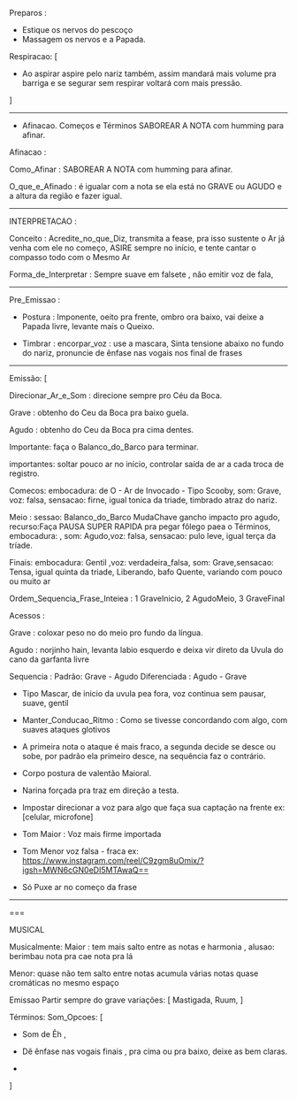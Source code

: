 Preparos :
- Estique os nervos do pescoço
- Massagem os nervos e a Papada.

Respiracao: [
- Ao aspirar aspire pelo nariz também,  assim mandará mais volume pra barriga e se segurar sem respirar voltará com mais pressão.

]

---

- Afinacao. Começos e Términos SABOREAR A NOTA com humming para afinar.

Afinacao : 

Como_Afinar : SABOREAR A NOTA com humming para afinar.

O_que_e_Afinado : é igualar com a nota se ela está no GRAVE ou AGUDO e a altura da região  e fazer igual. 

---

INTERPRETACAO :

Conceito : Acredite_no_que_Diz, transmita a fease, pra isso sustente o Ar já venha com ele no começo, ASIRE sempre no início, e tente cantar o compasso todo com o Mesmo Ar

Forma_de_Interpretar : Sempre suave em falsete , não emitir voz de fala,

---
Pre_Emissao :

- Postura : Imponente, oeito pra frente, ombro ora baixo, vai deixe a Papada livre, levante mais o Queixo.

- Timbrar : encorpar_voz : use a mascara, Sinta tensione abaixo no fundo do nariz, pronuncie de ênfase nas vogais nos final de frases

---

Emissão: [  

Direcionar_Ar_e_Som : direcione sempre pro Céu da Boca.

Grave : obtenho do Ceu da Boca pra baixo guela.

Agudo : obtenho do Ceu da Boca pra cima dentes.

Importante: faça o Balanco_do_Barco para terminar.

importantes: soltar pouco ar no início, controlar saída de ar a cada troca de registro.

Comecos: embocadura: de O - Ar de Invocado - Tipo Scooby,  som: Grave, voz: falsa,  sensacao: firne, igual tonica da triade, timbrado atraz do nariz.

Meio : sessao: Balanco_do_Barco MudaChave gancho impacto pro agudo,
recurso:Faça PAUSA SUPER RAPIDA pra pegar fôlego paea o Términos, embocadura: , som: Agudo,voz: falsa, sensacao: pulo leve, igual terça da tríade. 

Finais: embocadura: Gentil ,voz: verdadeira_falsa, som: Grave,sensacao: Tensa, igual quinta da triade, Liberando, bafo Quente, variando com pouco ou muito ar

Ordem_Sequencia_Frase_Inteiea : 1 GraveInicio,  2 AgudoMeio, 3 GraveFinal

Acessos : 

  Grave : coloxar peso no  do meio pro fundo da língua.

  Agudo : norjinho hain, levanta labio esquerdo e deixa vir direto da Uvula do cano da garfanta livre


Sequencia : 
  Padrão: Grave - Agudo
  Diferenciada : Agudo - Grave

- Tipo Mascar, de inicio da uvula pea fora, voz continua sem pausar, suave, gentil 

- Manter_Conducao_Ritmo : Como se tivesse concordando com algo, com suaves ataques glotivos

- A primeira nota o ataque é mais fraco, a segunda decide se desce ou sobe, por padrão ela primeiro desce, na sequência faz o contrário.

- Corpo postura de valentão Maioral.
- Narina forçada pra traz em direção a testa.
- Impostar direcionar a voz para algo que faça sua captação na frente ex:[celular, microfone]

- Tom Maior : Voz mais firme importada
- Tom Menor voz falsa - fraca ex: https://www.instagram.com/reel/C9zgm8uOmix/?igsh=MWN6cGN0eDI5MTAwaQ==

- Só Puxe ar no começo da frase 

---


===

MUSICAL 

Musicalmente:
Maior : tem mais salto entre as notas e harmonia , alusao: berimbau nota pra cae nota pra lá

Menor: quase não tem salto entre notas acumula várias notas quase cromáticas no mesmo espaço

Emissao
Partir sempre do grave
  variações: [ Mastigada, Ruum, ]


Términos:
  Som_Opcoes: [
- Som de Êh ,

- Dê ênfase nas vogais finais , pra cima ou pra baixo, deixe as bem claras.
-
]

